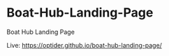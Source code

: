 # Boat-Hub-Landing-Page

Boat Hub Landing Page

Live: <https://optider.github.io/boat-hub-landing-page/>

